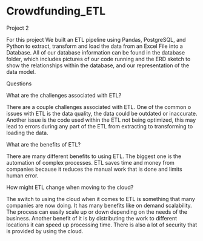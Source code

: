 # Crowdfunding_ETL
Project 2 

For this project We built an ETL pipeline using Pandas, PostgreSQL, and Python to extract, transform and load the data from an Excel File into a Database.
All of our database information can be found in the database folder, which includes pictures of our code running and the ERD sketch to show the relationships within the database, and our representation of the data model.

Questions 


What are the challenges associated with ETL?

There are a couple challenges associated with ETL. One of the common o issues with ETL is the data quality, the data could be outdated or inaccurate. Another issue is the code used within the ETL not being optimized, this may lead to errors during any part of the ETL from extracting to transforming to loading the data. 

What are the benefits of ETL?

There are many different benefits to using ETL. The biggest one is the automation of complex processes. ETL saves time and money from companies because it reduces the manual work that is done and limits human error. 

How might ETL change when moving to the cloud?

The switch to using the cloud when it comes to ETL is something that many companies are now doing. It has many benefits like on demand scalability. The process can easily scale up or down depending on the needs of the business. Another benefit of it is by distributing the work to different locations it can speed up processing time. There is also a lot of security that is provided by using the cloud.  
